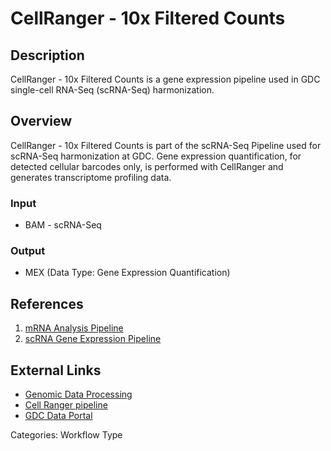 # CellRanger - 10x Filtered Counts

## Description ##

CellRanger - 10x Filtered Counts is a gene expression pipeline used in GDC single-cell RNA-Seq (scRNA-Seq) harmonization.

## Overview ##

CellRanger - 10x Filtered Counts is part of the scRNA-Seq Pipeline used for scRNA-Seq harmonization at GDC. Gene expression quantification, for detected cellular barcodes only, is performed with CellRanger and generates transcriptome profiling data.

### Input

* BAM - scRNA-Seq

### Output

* MEX (Data Type: Gene Expression Quantification)

## References ##

1. [mRNA Analysis Pipeline](/Data/Bioinformatics_Pipelines/Expression_mRNA_Pipeline/)
1. [scRNA Gene Expression Pipeline](/Data/Bioinformatics_Pipelines/Expression_mRNA_Pipeline/#scrna-seq-pipeline-single-nuclei)

## External Links ##

* [Genomic Data Processing](https://gdc.cancer.gov/about-data/gdc-data-processing/genomic-data-processing)
* [Cell Ranger pipeline](https://support.10xgenomics.com/single-cell-gene-expression/software/pipelines/latest/what-is-cell-ranger)
* [GDC Data Portal](https://portal.gdc.cancer.gov)

Categories: Workflow Type